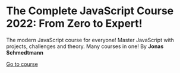 # The Complete JavaScript Course 2022: From Zero to Expert!

The modern JavaScript course for everyone! Master JavaScript with projects, challenges and theory. Many courses in one!
By **Jonas Schmedtmann**

[Go to course](https://www.udemy.com/share/101Wfe3@3yQMbzxCAd4xZHtQ0xjomEO6Wyh19yvhAMjG6DcxIA9e2QbHTPxxkBdxF5C51pF10w==/)

